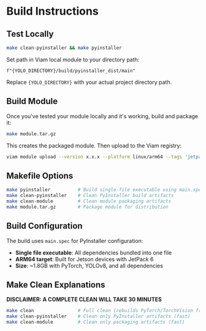 # Build Instructions

## Test Locally

```bash
make clean-pyinstaller && make pyinstaller
```

Set path in Viam local module to your directory path:
```
f"{YOLO_DIRECTORY}/build/pyinstaller_dist/main"
```

Replace `{YOLO_DIRECTORY}` with your actual project directory path.

## Build Module

Once you've tested your module locally and it's working, build and package it:

```bash
make module.tar.gz
```

This creates the packaged module. Then upload to the Viam registry:

```bash
viam module upload --version x.x.x --platform linux/arm64 --tags 'jetpack:6' module.tar.gz
```

## Makefile Options

```bash
make pyinstaller          # Build single-file executable using main.spec
make clean-pyinstaller    # Clean PyInstaller build artifacts
make clean-module         # Clean module packaging artifacts
make module.tar.gz        # Package module for distribution
```

## Build Configuration

The build uses `main.spec` for PyInstaller configuration:
- **Single file executable**: All dependencies bundled into one file
- **ARM64 target**: Built for Jetson devices with JetPack 6
- **Size**: ~1.8GB with PyTorch, YOLOv8, and all dependencies

## Make Clean Explanations

**DISCLAIMER: A COMPLETE CLEAN WILL TAKE 30 MINUTES**

```bash
make clean                # Full clean (rebuilds PyTorch/TorchVision from source)
make clean-pyinstaller    # Clean only PyInstaller artifacts (fast)
make clean-module         # Clean only packaging artifacts (fast)
```